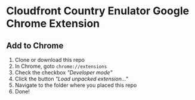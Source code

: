 Cloudfront Country Enulator Google Chrome Extension
===================================================

## Add to Chrome

1. Clone or download this repo
1. In Chrome, goto ```chrome://extensions```
1. Check the checkbox _"Developer mode"_
1. Click the button _"Load unpacked extension..."_
1. Navigate to the folder where you placed this repo
1. Done!


